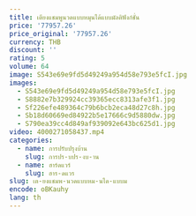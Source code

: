 ```yaml
---
title: เตียงแชมพูนวดแบบหมุนได้แบบมัลติฟังก์ชั่น
price: '77957.26'
price_original: '77957.26'
currency: THB
discount: ''
rating: 5
volume: 64
image: S543e69e9fd5d49249a954d58e793e5fcI.jpg
images:
  - S543e69e9fd5d49249a954d58e793e5fcI.jpg
  - S8882e7b329924cc39365ecc8313afe3f1.jpg
  - Sf226efe489364c79b6bcb2eca48d27c8h.jpg
  - Sb18d60669ed84922b5e17666c9d5880dw.jpg
  - S790ea39cc4d849af939092e643bc625d1.jpg
video: 4000271058437.mp4
categories:
  - name: การปรับปรุงบ้าน
    slug: การปร-บปร-งบ-าน
  - name: ฮาร์ดแวร์
    slug: ฮาร-ดแวร
slug: เต-ยงแชมพ-นวดแบบหม-นได-แบบม
encode: oBKauhy
lang: th
---
```

  